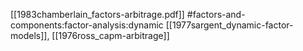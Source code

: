 [[1983chamberlain_factors-arbitrage.pdf]]
#factors-and-components:factor-analysis:dynamic
[[1977sargent_dynamic-factor-models]], [[1976ross_capm-arbitrage]]


